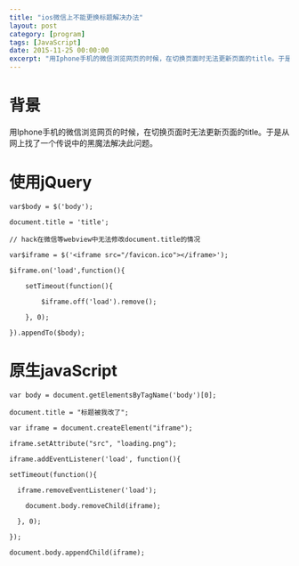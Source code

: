 ```yaml
---
title: "ios微信上不能更换标题解决办法"
layout: post
category: [program]
tags: [JavaScript]
date: 2015-11-25 00:00:00
excerpt: "用Iphone手机的微信浏览网页的时候，在切换页面时无法更新页面的title。于是从网上找了一个传说中的黑魔法解决此问题。"
---
```


# 背景

用Iphone手机的微信浏览网页的时候，在切换页面时无法更新页面的title。于是从网上找了一个传说中的黑魔法解决此问题。

# 使用jQuery

```
var$body = $('body');

document.title = 'title';

// hack在微信等webview中无法修改document.title的情况

var$iframe = $('<iframe src="/favicon.ico"></iframe>');

$iframe.on('load',function(){

    setTimeout(function(){

        $iframe.off('load').remove();

    }, 0);

}).appendTo($body);
```

# 原生javaScript

```
var body = document.getElementsByTagName('body')[0];

document.title = "标题被我改了";

var iframe = document.createElement("iframe");

iframe.setAttribute("src", "loading.png");

iframe.addEventListener('load', function(){

setTimeout(function(){

  iframe.removeEventListener('load');

    document.body.removeChild(iframe);

  }, 0);

});

document.body.appendChild(iframe);
```
